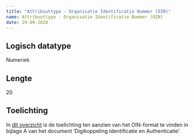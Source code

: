 ```yaml
---
title: "Attribuuttype - Organisatie Identificatie Nummer (OIN)"
name: Attribuuttype - Organisatie Identificatie Nummer (OIN)
date: 29-09-2020
---
```


## Logisch datatype
Numeriek

## Lengte
20

## Toelichting
In [dit overzicht](https://www.logius.nl/diensten/digikoppeling/documentatie) is de toelichting ten aanzien van het OIN-format te vinden in bijlage A van het document ‘Digikoppeling Identificatie en Authenticatie’.

